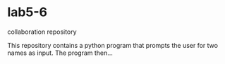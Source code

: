 # lab5-6
collaboration repository

This repository contains a python program that prompts the user for two names as input. The program then...